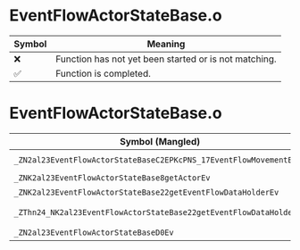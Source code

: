 # EventFlowActorStateBase.o
| Symbol | Meaning 
| ------------- | ------------- 
| :x: | Function has not yet been started or is not matching. 
| :white_check_mark: | Function is completed. 


# EventFlowActorStateBase.o
| Symbol (Mangled) | Symbol (Demangled) | Decompiled? |
| ------------- |  ------------- | ------------- |
| `_ZN2al23EventFlowActorStateBaseC2EPKcPNS_17EventFlowMovementE` | `al::EventFlowActorStateBase::EventFlowActorStateBase(char const*,al::EventFlowMovement *)` | :white_check_mark: |
| `_ZNK2al23EventFlowActorStateBase8getActorEv` | `al::EventFlowActorStateBase::getActor(void)const` | :white_check_mark: |
| `_ZNK2al23EventFlowActorStateBase22getEventFlowDataHolderEv` | `al::EventFlowActorStateBase::getEventFlowDataHolder(void)const` | :white_check_mark: |
| `_ZThn24_NK2al23EventFlowActorStateBase22getEventFlowDataHolderEv` | ``non-virtual thunk to'al::EventFlowActorStateBase::getEventFlowDataHolder(void)const` | :white_check_mark: |
| `_ZN2al23EventFlowActorStateBaseD0Ev` | `al::EventFlowActorStateBase::~EventFlowActorStateBase()` | :white_check_mark: |
